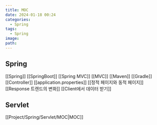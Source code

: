 ```yaml
---
title: MOC
date: 2024-01-18 00:24
categories:
  - Spring
tags:
  - Spring
image: 
path:
---
```

## Spring

[[Spring]]
[[SpringBoot]]
[[Spring MVC]]
[[MVC]]
[[Maven]]
[[Gradle]]
[[Controller]]
[[application.properties]]
[[정적 페이지와 동적 페이지]]
[[Response 트렌드의 변화]]
[[Client에서 데이터 받기]]

## Servlet
[[Project/Spring/Servlet/MOC|MOC]]